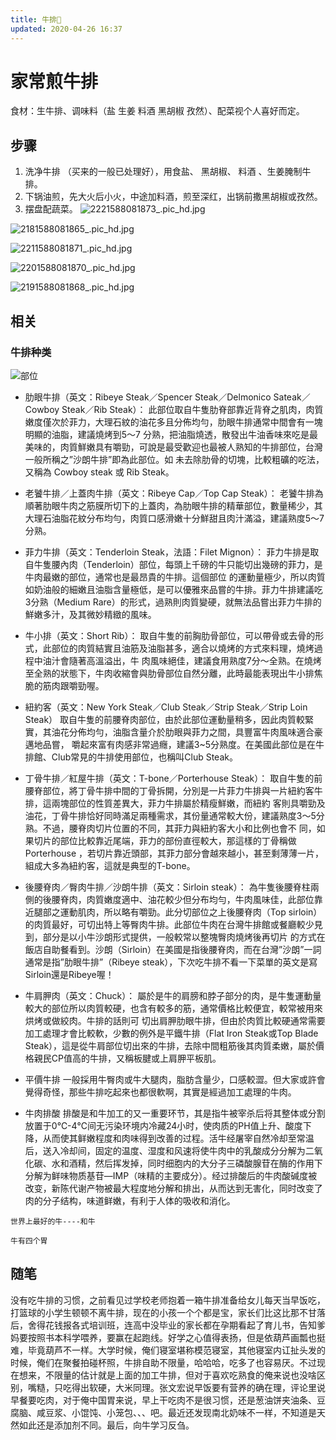```yaml
---
title: 牛排🐂
updated: 2020-04-26 16:37
---
```



# 家常煎牛排

食材：生牛排、调味料（盐 生姜 料酒 黑胡椒 孜然）、配菜视个人喜好而定。

## 步骤

1. 洗净牛排 （买来的一般已处理好），用食盐、 黑胡椒、 料酒 、生姜腌制牛排。
2. 下锅油煎，先大火后小火，中途加料酒，煎至深红，出锅前撒黑胡椒或孜然。
3.  摆盘配蔬菜。
![2221588081873_.pic_hd.jpg](https://i.loli.net/2020/04/28/XBGalDQqO5e8zUE.jpg)

![2181588081865_.pic_hd.jpg](https://i.loli.net/2020/04/28/RmTK8vw5Ng7ztlY.jpg)

![2211588081871_.pic_hd.jpg](https://i.loli.net/2020/04/28/a83NIFEhZJRYHS7.jpg)

![2201588081870_.pic_hd.jpg](https://i.loli.net/2020/04/28/zF65NhapZ74lmRO.jpg)

![2191588081868_.pic_hd.jpg](https://i.loli.net/2020/04/28/oqcQO9GTMFNxjHr.jpg)

## 相关

### 牛排种类
![部位](https://uploads-blog-icook.icook.network/%EF%BC%91_5.jpg)

- 肋眼牛排（英文：Ribeye Steak／Spencer Steak／Delmonico Sateak／Cowboy Steak／Rib Steak）：
此部位取自牛隻肋脊部靠近背脊之肌肉，肉質嫩度僅次於菲力，大理石紋的油花多且分佈均勻，肋眼牛排通常中間會有一塊明顯的油脂，建議燒烤到5～7 分熟，把油脂燒透，散發出牛油香味來吃是最美味的，肉質鮮嫩具有嚼勁，可說是最受歡迎也最被人熟知的牛排部位，台灣一般所稱之”沙朗牛排”即為此部位。如 未去除肋骨的切塊，比較粗礦的吃法，又稱為 Cowboy steak 或 Rib Steak。
- 老饕牛排／上蓋肉牛排（英文：Ribeye Cap／Top Cap Steak）：
老饕牛排為順著肋眼牛肉之筋膜所切下的上蓋肉，為肋眼牛排的精華部位，數量稀少，其大理石油脂花紋分布均勻，肉質口感滑嫩十分鮮甜且肉汁滿溢，建議熟度5～7分熟。
- 菲力牛排（英文：Tenderloin Steak，法語：Filet Mignon）：
菲力牛排是取自牛隻腰內肉（Tenderloin）部位，每頭上千磅的牛只能切出幾磅的菲力，是牛肉最嫩的部位，通常也是最昂貴的牛排。這個部位 的運動量極少，所以肉質如奶油般的細嫩且油脂含量極低，是可以優雅來品嘗的牛排。菲力牛排建議吃3分熟（Medium Rare）的形式，過熟則肉質變硬，就無法品嘗出菲力牛排的鮮嫩多汁，及其微妙精緻的風味。
- 牛小排（英文：Short Rib）：
取自牛隻的前胸肋骨部位，可以帶骨或去骨的形式，此部位的肉質結實且油筋及油脂甚多，適合以燒烤的方式來料理，燒烤過程中油汁會隨著高溫溢出，牛 肉風味絕佳，建議食用熟度7分～全熟。在燒烤至全熟的狀態下，牛肉收縮會與肋骨部位自然分離，此時最能表現出牛小排焦脆的筋肉跟嚼勁喔。
- 紐約客（英文：New York Steak／Club Steak／Strip Steak／Strip Loin Steak）
取自牛隻的前腰脊肉部位，由於此部位運動量稍多，因此肉質較緊實，其油花分佈均勻，油脂含量介於肋眼與菲力之間，具豐富牛肉風味適合豪邁地品嘗， 嚼起來富有肉感非常過癮，建議3~5分熟度。在美國此部位是在牛排館、Club常見的牛排使用部位，也稱叫Club Steak。
- 丁骨牛排／紅屋牛排（英文：T-bone／Porterhouse Steak）：
取自牛隻的前腰脊部位，將丁骨牛排中間的丁骨拆開，分別是一片菲力牛排與一片紐約客牛排，這兩塊部位的性質差異大，菲力牛排屬於精瘦鮮嫩，而紐約 客則具嚼勁及油花，丁骨牛排恰好同時滿足兩種需求，其份量通常較大份，建議熟度3～5分熟。不過，腰脊肉切片位置的不同，其菲力與紐約客大小和比例也會不 同，如果切片的部位比較靠近尾端，菲力的部份直徑較大，那這樣的丁骨稱做 Porterhouse ，若切片靠近頭部，其菲力部分會越來越小，甚至剩薄薄一片，組成大多為紐約客，這就是典型的T-bone。
- 後腰脊肉／臀肉牛排／沙朗牛排（英文：Sirloin steak）：
為牛隻後腰脊柱兩側的後腰脊肉，肉質嫩度適中、油花較少但分布均勻，牛肉風味佳，此部位靠近腿部之運動肌肉，所以略有嚼勁。此分切部位之上後腰脊肉（Top sirloin）的肉質最好，可切出特上等臀肉牛排。此部位牛肉在台灣牛排館或餐廳較少見到，部分是以小牛沙朗形式提供，一般較常以整塊臀肉燒烤後再切片 的方式在飯店自助餐看到。沙朗（Sirloin）在美國是指後腰脊肉，而在台灣”沙朗”一詞通常是指”肋眼牛排”（Ribeye steak），下次吃牛排不看一下菜單的英文是寫Sirloin還是Ribeye喔！
- 牛肩胛肉（英文：Chuck）：
屬於是牛的肩膀和脖子部分的肉，是牛隻運動量較大的部位所以肉質較硬，也含有較多的筋，通常價格比較便宜，較常被用來烘烤或做絞肉。牛排的話則可 切出肩胛肋眼牛排，但由於肉質比較硬通常需要加工處理才會比較軟，少數的例外是平鐵牛排（Flat Iron Steak或Top Blade Steak），這是從牛肩部位切出來的牛排，去除中間粗筋後其肉質柔嫩，屬於價格親民CP值高的牛排，又稱板腱或上肩胛平板肌。
- 平價牛排
一般採用牛臀肉或牛大腿肉，脂肪含量少，口感較澀。但大家或許會覺得奇怪，那些牛排吃起來也都很軟啊，其實是經過加工處理的牛肉。

- 牛肉排酸
排酸是和牛加工的又一重要环节，其是指牛被宰杀后将其整体或分割放置于0℃-4℃间无污染环境内冷藏24小时，使肉质的PH值上升、酸度下降，从而使其鲜嫩程度和肉味得到改善的过程。活牛经屠宰自然冷却至常温后，送入冷却间，固定的温度、湿度和风速将使牛肉中的乳酸成分分解为二氧化碳、水和酒精，然后挥发掉，同时细胞内的大分子三磷酸腺苷在酶的作用下分解为鲜味物质基苷—IMP（味精的主要成分）。经过排酸后的牛肉酸碱度被改变，新陈代谢产物被最大程度地分解和排出，从而达到无害化，同时改变了肉的分子结构，味道鲜嫩，有利于人体的吸收和消化。

```
世界上最好的牛----和牛
```

```
牛有四个胃
```

## 随笔

没有吃牛排的习惯，之前看见过学校老师抱着一箱牛排准备给女儿每天当早饭吃，打篮球的小学生顿顿不离牛排，现在的小孩一个个都是宝，家长们比这比那不甘落后，舍得花钱报各式培训班，连高中没毕业的家长都在孕期看起了育儿书，告知爹妈要按照书本科学喂养，要赢在起跑线。好学之心值得表扬，但是依葫芦画瓢也挺难，毕竟葫芦不一样。大学时候，俺们寝室堪称模范寝室，其他寝室内讧扯头发的时候，俺们在聚餐拍碰杯照，牛排自助不限量，哈哈哈，吃多了也容易厌。不过现在想来，不限量的估计就是上面的加工牛排，但对于喜欢吃熟食的俺来说也没啥区别，嘴糙，只吃得出软硬，大米同理。张文宏说早饭要有营养的确在理，评论里说早餐要吃肉，对于俺中国胃来说，早上干吃肉不是很习惯，还是葱油饼夹油条、豆腐脑、咸豆浆、小馄饨、小笼包、、、吧。最近还发现南北奶味不一样，不知道是天然如此还是添加剂不同。最后，向牛学习反刍。
